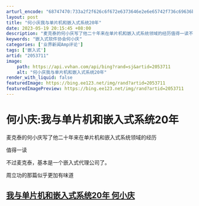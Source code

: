 ```yaml
---
arturl_encode: "68747470:733a2f2f626c6f672e6373646e2e6e65742f736c69636b646f:672f61727469636c652f64657461696c732f32303533373131"
layout: post
title: "何小庆我与单片机和嵌入式系统20年"
date: 2023-05-19 20:15:45 +08:00
description: "麦克泰的何小庆写了他二十年来在单片机和嵌入式系统领域的经历值得一读不过麦克泰，周立功"
keywords: "嵌入式软件协会何小庆"
categories: ['业界新闻Amp评论']
tags: ['嵌入式']
artid: "2053711"
image:
    path: https://api.vvhan.com/api/bing?rand=sj&artid=2053711
    alt: "何小庆我与单片机和嵌入式系统20年"
render_with_liquid: false
featuredImage: https://bing.ee123.net/img/rand?artid=2053711
featuredImagePreview: https://bing.ee123.net/img/rand?artid=2053711
---
```


# 何小庆:我与单片机和嵌入式系统20年

麦克泰的何小庆写了他二十年来在单片机和嵌入式系统领域的经历
  
值得一读
  
不过麦克泰，基本是一个嵌入式代理公司了。
  
周立功的那篇似乎更加有味道
  
  

## [我与单片机和嵌入式系统20年 何小庆](http://www.eepw.com.cn/article/77411.htm)